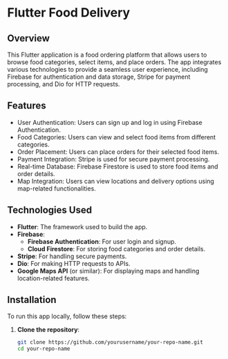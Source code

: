 # Flutter Food Delivery

## Overview

This Flutter application is a food ordering platform that allows users to browse food categories, select items, and place orders. The app integrates various technologies to provide a seamless user experience, including Firebase for authentication and data storage, Stripe for payment processing, and Dio for HTTP requests.

## Features

- User Authentication: Users can sign up and log in using Firebase Authentication.
- Food Categories: Users can view and select food items from different categories.
- Order Placement: Users can place orders for their selected food items.
- Payment Integration: Stripe is used for secure payment processing.
- Real-time Database: Firebase Firestore is used to store food items and order details.
- Map Integration: Users can view locations and delivery options using map-related functionalities.

## Technologies Used

- **Flutter**: The framework used to build the app.
- **Firebase**:
  - **Firebase Authentication**: For user login and signup.
  - **Cloud Firestore**: For storing food categories and order details.
- **Stripe**: For handling secure payments.
- **Dio**: For making HTTP requests to APIs.
- **Google Maps API** (or similar): For displaying maps and handling location-related features.

## Installation

To run this app locally, follow these steps:

1. **Clone the repository**:
   ```bash
   git clone https://github.com/yourusername/your-repo-name.git
   cd your-repo-name
